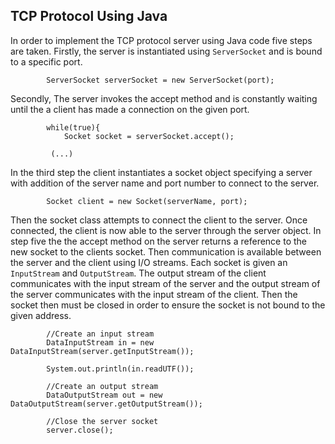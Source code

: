 ## TCP Protocol Using Java

In order to implement the TCP protocol server using Java code five steps are taken. Firstly, the server
is instantiated using ```ServerSocket``` and is bound to a specific port. 
```
        ServerSocket serverSocket = new ServerSocket(port);
```
Secondly, The server invokes the accept method and is constantly waiting until the
a client has made a connection on the given port. 
```
        while(true){
            Socket socket = serverSocket.accept();

         (...)
```
In the third step the client instantiates a socket object specifying a server with addition
of the server name and port number to connect to the server.
```
        Socket client = new Socket(serverName, port);
```
Then the socket class attempts to connect the client to the server. Once connected, the client 
is now able to the server through the server object.
In step five the the accept method on the server returns a reference to the new socket to the clients 
socket. 
Then communication is available between the server and the client using I/O streams. Each socket is given
an ```InputStream``` and ```OutputStream```. The output stream of the client communicates with the input stream
of the server and the output stream of the server communicates with the input stream of the client.
Then the socket then must be closed in order to ensure the socket is not bound to the given address.
```
        //Create an input stream
        DataInputStream in = new DataInputStream(server.getInputStream());

        System.out.println(in.readUTF());

        //Create an output stream
        DataOutputStream out = new DataOutputStream(server.getOutputStream());

        //Close the server socket
        server.close();
```

